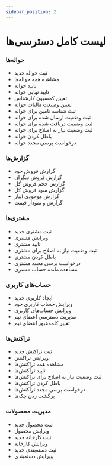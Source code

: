 ```yaml
---
sidebar_position: 2
---
```

# لیست کامل دسترسی‌ها

### حواله‌ها
* ثبت حواله جدید
* مشاهده همه حواله‌ها
* تایید حواله
* تایید نهایی حواله
* تعیین کمسیون کارشناس
* تعیین وضیعت مالیات  حواله
* ثبت شناسه تامین برای حواله
* ثبت وضعیت ارسال شده برای حواله
* ثبت وضعیت دریافت شده برای حواله
* ثبت وضعیت نیاز به اصلاح برای حواله
* باطل کردن حواله
* درخواست برسی مجدد حواله

### گزارش‌ها

* گزارش فروش خود
*  گزارش فروش دیگران
* گزارش حجم فروش کل
* گزارش سود فروش کل
* گزارش موجودی انبار
* گزارش و نمودار قیمت

### مشتری‌ها

* ثبت مشتری جدید
* ویرایش مشتری
* تایید مشتری
* ثبت وضعیت نیاز به اصلاح برای مشتری
* باطل کردن مشتری
* درخواست برسی مجدد مشتری
* مشاهده مانده حساب مشتری



### حساب‌های کاربری

* ایجاد کاربری جدید
* ویرایش حساب کاربری خود
* ویرایش حساب‌های کاربری
* مدیریت دسترسی اعضای تیم
* تغییر کلمه‌عبور اعضای تیم


### تراکنش‌ها

* ثبت تراکنش جدید
* ویرایش تراکنش
* مشاهده همه تراکنش‌ها
* تایید تراکنش‌ها
* ثبت وضعیت نیاز به اصلاح برای تراکنش‌ها
* باطل کردن تراکنش‌ها
* درخواست برسی مجدد تراکنش‌ها
* برگشت زدن چک‌ها


### مدیریت محصولات
* ثبت محصول جدید
* ویرایش محصول
* ثبت کارخانه جدید
* ویرایش کارخانه
* ثبت دسته‌بندی جدید
* ویرایش دسته‌بندی 
